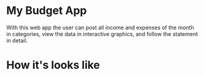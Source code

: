# My Budget App
With this web app the user can post all income and expenses of the month in categories, view the data in interactive graphics, and follow the statement in detail.

# How it's looks like
